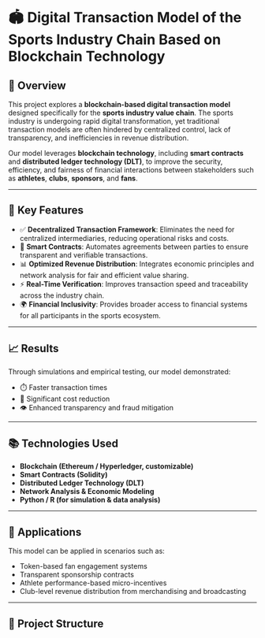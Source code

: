 # 🏟️ Digital Transaction Model of the Sports Industry Chain Based on Blockchain Technology

## 📌 Overview

This project explores a **blockchain-based digital transaction model** designed specifically for the **sports industry value chain**. The sports industry is undergoing rapid digital transformation, yet traditional transaction models are often hindered by centralized control, lack of transparency, and inefficiencies in revenue distribution.

Our model leverages **blockchain technology**, including **smart contracts** and **distributed ledger technology (DLT)**, to improve the security, efficiency, and fairness of financial interactions between stakeholders such as **athletes**, **clubs**, **sponsors**, and **fans**.

---

## 🚀 Key Features

- ✅ **Decentralized Transaction Framework**: Eliminates the need for centralized intermediaries, reducing operational risks and costs.
- 🔐 **Smart Contracts**: Automates agreements between parties to ensure transparent and verifiable transactions.
- 📊 **Optimized Revenue Distribution**: Integrates economic principles and network analysis for fair and efficient value sharing.
- ⚡ **Real-Time Verification**: Improves transaction speed and traceability across the industry chain.
- 🌍 **Financial Inclusivity**: Provides broader access to financial systems for all participants in the sports ecosystem.

---

## 📈 Results

Through simulations and empirical testing, our model demonstrated:

- ⏱️ Faster transaction times  
- 💸 Significant cost reduction  
- 👁️ Enhanced transparency and fraud mitigation  

---

## 📚 Technologies Used

- **Blockchain (Ethereum / Hyperledger, customizable)**
- **Smart Contracts (Solidity)**
- **Distributed Ledger Technology (DLT)**
- **Network Analysis & Economic Modeling**
- **Python / R (for simulation & data analysis)**

---

## 🧠 Applications

This model can be applied in scenarios such as:

- Token-based fan engagement systems  
- Transparent sponsorship contracts  
- Athlete performance-based micro-incentives  
- Club-level revenue distribution from merchandising and broadcasting  

---

## 📂 Project Structure

